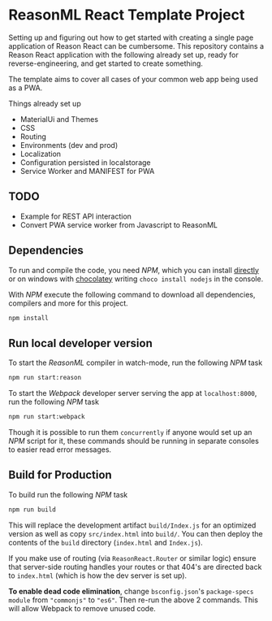 # ReasonML React Template Project
Setting up and figuring out how to get started with creating a single page application of Reason React can be cumbersome. This repository contains a Reason React application with the following already set up, ready for reverse-engineering, and get started to create something.

The template aims to cover all cases of your common web app being used as a PWA.

Things already set up
- MaterialUi and Themes
- CSS
- Routing
- Environments (dev and prod)
- Localization
- Configuration persisted in localstorage
- Service Worker and MANIFEST for PWA

## TODO
- Example for REST API interaction
- Convert PWA service worker from Javascript to ReasonML

## Dependencies
To run and compile the code, you need _NPM_, which you can install [directly](https://www.npmjs.com/)
or on windows with [chocolatey](https://chocolatey.org/) writing `choco install nodejs` in the
console.

With _NPM_ execute the following command to download all dependencies, compilers and more for this
project.
```sh
npm install
```

## Run local developer version
To start the _ReasonML_ compiler in watch-mode, run the following _NPM_ task
```sh
npm run start:reason
```

To start the _Webpack_ developer server serving the app at `localhost:8000`, run the following _NPM_
task
```sh
npm run start:webpack
```

Though it is possible to run them `concurrently` if anyone would set up an _NPM_ script for it,
these commands should be running in separate consoles to easier read error messages.

## Build for Production
To build run the following _NPM_ task
```sh
npm run build
```

This will replace the development artifact `build/Index.js` for an optimized version as well as copy `src/index.html` into `build/`. You can then deploy the contents of the `build` directory (`index.html` and `Index.js`).

If you make use of routing (via `ReasonReact.Router` or similar logic) ensure that server-side routing handles your routes or that 404's are directed back to `index.html` (which is how the dev server is set up).

**To enable dead code elimination**, change `bsconfig.json`'s `package-specs` `module` from `"commonjs"` to `"es6"`. Then re-run the above 2 commands. This will allow Webpack to remove unused code.
